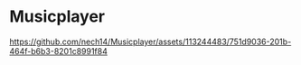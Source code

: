 # Musicplayer
 


https://github.com/nech14/Musicplayer/assets/113244483/751d9036-201b-464f-b6b3-8201c8991f84

